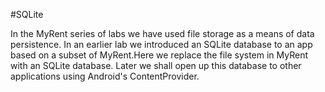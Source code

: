 #SQLite

In the MyRent series of labs we have used file storage as a means of data persistence. In an earlier lab we introduced an SQLite database to an app based on a subset of MyRent.Here we replace the file system in MyRent with an SQLite database. Later we shall open up this database to other applications using Android's ContentProvider.
